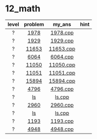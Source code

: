 # 12_math
| level | problem | my_ans | hint |
| :--: | :--: | :--: | :--: |
| ? | [1978](https://www.acmicpc.net/problem/1978) | [1978.cpp](./1978/1978.cpp) |  |
| ? | [1929](https://www.acmicpc.net/problem/1929) | [1929.cpp](./1929/1929.cpp) |  |
| ? | [11653](https://www.acmicpc.net/problem/11653) | [11653.cpp](./11653/11653.cpp) |  |
| ? | [6064](https://www.acmicpc.net/problem/6064) | [6064.cpp](./6064/6064.cpp) |  |
| ? | [11050](https://www.acmicpc.net/problem/11050) | [11050.cpp](./11050/11050.cpp) |  |
| ? | [11051](https://www.acmicpc.net/problem/11051) | [11051.cpp](./11051/11051.cpp) |  |
| ? | [15894](https://www.acmicpc.net/problem/15894) | [15894.cpp](./15894/15894.cpp) |  |
| ? | [4796](https://www.acmicpc.net/problem/4796) | [4796.cpp](./4796/4796.cpp) |  |
| ? | [ls](https://www.acmicpc.net/problem/ls) | [ls.cpp](./ls/ls.cpp) |  |
| ? | [2960](https://www.acmicpc.net/problem/2960) | [2960.cpp](./2960/2960.cpp) |  |
| ? | [ls](https://www.acmicpc.net/problem/ls) | [ls.cpp](./ls/ls.cpp) |  |
| ? | [1193](https://www.acmicpc.net/problem/1193) | [1193.cpp](./1193/1193.cpp) |  |
| ? | [4948](https://www.acmicpc.net/problem/4948) | [4948.cpp](./4948/4948.cpp) |  |
